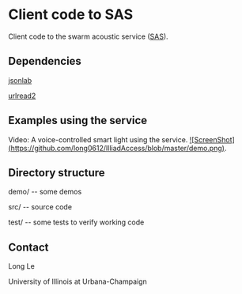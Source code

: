 Client code to SAS
==================

Client code to the swarm acoustic service ([SAS](http://acoustic.ifp.illinois.edu)). 

## Dependencies

[jsonlab](http://www.mathworks.com/matlabcentral/fileexchange/33381-jsonlab--a-toolbox-to-encode-decode-json-files)

[urlread2](http://www.mathworks.com/matlabcentral/fileexchange/35693-urlread2)

## Examples using the service

Video: A voice-controlled smart light using the service.
[![ScreenShot] (https://github.com/long0612/IlliadAccess/blob/master/demo.png)](http://vimeo.com/104966491).

## Directory structure

demo/ -- some demos

src/ -- source code

test/ -- some tests to verify working code

## Contact
Long Le <longle1 AT illinois DOT edu>

University of Illinois at Urbana-Champaign
